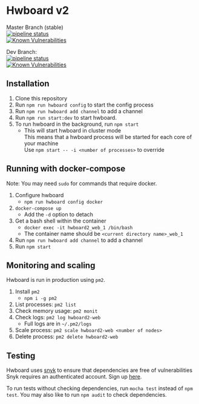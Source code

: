 # Hwboard v2 
Master Branch (stable)  
[![pipeline status](https://gitlab.therealorange.com/Jro/hwboard2/badges/master/pipeline.svg)](https://gitlab.therealorange.com/Jro/hwboard2/commits/master)  
[![Known Vulnerabilities](https://snyk.io/test/github/junron/hwboard/badge.svg?targetFile=package.json)](https://snyk.io/test/github/junron/hwboard?targetFile=package.json)  
 
Dev Branch:  
[![pipeline status](https://gitlab.therealorange.com/Jro/hwboard2/badges/dev/pipeline.svg)](https://gitlab.therealorange.com/Jro/hwboard2/commits/dev)   
[![Known Vulnerabilities](https://snyk.io/test/github/junron/hwboard/dev/badge.svg)](https://snyk.io/test/github/junron/hwboard/dev)

## Installation
1. Clone this repository
2. Run `npm run hwboard config` to start the config process
3. Run `npm run hwboard add channel` to add a channel
4. Run `npm run start:dev` to start hwboard.
5. To run hwboard in the background, run `npm start`
    - This will start hwboard in cluster mode  
      This means that a hwboard process will be started for each core of your machine  
      Use `npm start -- -i <number of processes>` to override

## Running with  docker-compose  
Note: You may need `sudo` for commands that require docker.
1. Configure hwboard
    - `npm run hwboard config docker`
2. `docker-compose up`  
    - Add the `-d` option to detach
3. Get a bash shell within the container
    - `docker exec -it hwboard2_web_1 /bin/bash`
    - The container name should be `<current directory name>_web_1`
4. Run `npm run hwboard add channel` to add a channel
5. Run `npm start`

## Monitoring and scaling
Hwboard is run in production using `pm2`.
1. Install `pm2`
    - `npm i -g pm2`
2. List processes: `pm2 list`
3. Check memory usage: `pm2 monit`
3. Check logs: `pm2 log hwboard2-web`
    - Full logs are in `~/.pm2/logs`
4. Scale process: `pm2 scale hwboard2-web <number of nodes>`
5. Delete process: `pm2 delete hwboard2-web`


## Testing
Hwboard uses [snyk](https://snyk.io) to ensure that dependencies are free of vulnerabilities  
Snyk requires an authenticated account. Sign up [here](https://snyk.io/signup).

To run tests without checking dependencies, run `mocha test` instead of `npm test`.
You may also like to run `npm audit` to check dependencies.
